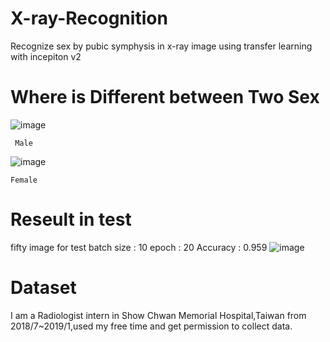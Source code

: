 # X-ray-Recognition
Recognize sex by  pubic symphysis in x-ray image using transfer learning with incepiton v2

# Where is Different between Two Sex

![image](https://github.com/que4155/X-ray-Recognition/blob/master/picture/19y_m_0581123.jpg)

     Male  
![image](https://github.com/que4155/X-ray-Recognition/blob/master/picture/20y_f_1865012.jpg)
     
    Female
# Reseult in test
 fifty image for test
 batch size : 10
 epoch : 20
 Accuracy : 0.959
 ![image](https://github.com/que4155/X-ray-Recognition/blob/master/picture/ac.png)
 
# Dataset
I am a Radiologist intern in Show Chwan Memorial Hospital,Taiwan from 2018/7~2019/1,used my free time and get permission to collect data.
